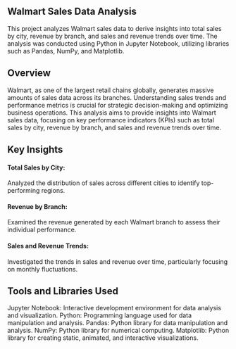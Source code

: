 ## Walmart Sales Data Analysis

This project analyzes Walmart sales data to derive insights into total sales by city, revenue by branch, and sales and revenue trends over time. The analysis was conducted using Python in Jupyter Notebook, utilizing libraries such as Pandas, NumPy, and Matplotlib.

## Overview
Walmart, as one of the largest retail chains globally, generates massive amounts of sales data across its branches. Understanding sales trends and performance metrics is crucial for strategic decision-making and optimizing business operations. This analysis aims to provide insights into Walmart sales data, focusing on key performance indicators (KPIs) such as total sales by city, revenue by branch, and sales and revenue trends over time.

## Key Insights
#### Total Sales by City: 
Analyzed the distribution of sales across different cities to identify top-performing regions.
#### Revenue by Branch: 
Examined the revenue generated by each Walmart branch to assess their individual performance.
#### Sales and Revenue Trends:
Investigated the trends in sales and revenue over time, particularly focusing on monthly fluctuations.

## Tools and Libraries Used
Jupyter Notebook: Interactive development environment for data analysis and visualization.
Python: Programming language used for data manipulation and analysis.
Pandas: Python library for data manipulation and analysis.
NumPy: Python library for numerical computing.
Matplotlib: Python library for creating static, animated, and interactive visualizations.
